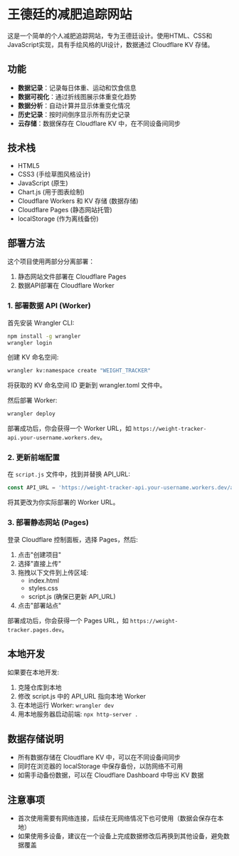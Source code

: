 # 王德廷的减肥追踪网站

这是一个简单的个人减肥追踪网站，专为王德廷设计。使用HTML、CSS和JavaScript实现，具有手绘风格的UI设计，数据通过 Cloudflare KV 存储。

## 功能

- **数据记录**：记录每日体重、运动和饮食信息
- **数据可视化**：通过折线图展示体重变化趋势
- **数据分析**：自动计算并显示体重变化情况
- **历史记录**：按时间倒序显示所有历史记录
- **云存储**：数据保存在 Cloudflare KV 中，在不同设备间同步

## 技术栈

- HTML5
- CSS3 (手绘草图风格设计)
- JavaScript (原生)
- Chart.js (用于图表绘制)
- Cloudflare Workers 和 KV 存储 (数据存储)
- Cloudflare Pages (静态网站托管)
- localStorage (作为离线备份)

## 部署方法

这个项目使用两部分分离部署：
1. 静态网站文件部署在 Cloudflare Pages
2. 数据API部署在 Cloudflare Worker

### 1. 部署数据 API (Worker)

首先安装 Wrangler CLI:

```bash
npm install -g wrangler
wrangler login
```

创建 KV 命名空间:

```bash
wrangler kv:namespace create "WEIGHT_TRACKER"
```

将获取的 KV 命名空间 ID 更新到 wrangler.toml 文件中。

然后部署 Worker:

```bash
wrangler deploy
```

部署成功后，你会获得一个 Worker URL，如 `https://weight-tracker-api.your-username.workers.dev`。

### 2. 更新前端配置

在 `script.js` 文件中，找到并替换 API_URL:

```javascript
const API_URL = 'https://weight-tracker-api.your-username.workers.dev/api/weight-data';
```

将其更改为你实际部署的 Worker URL。

### 3. 部署静态网站 (Pages)

登录 Cloudflare 控制面板，选择 Pages，然后:

1. 点击"创建项目"
2. 选择"直接上传"
3. 拖拽以下文件到上传区域:
   - index.html
   - styles.css
   - script.js (确保已更新 API_URL)
4. 点击"部署站点"

部署成功后，你会获得一个 Pages URL，如 `https://weight-tracker.pages.dev`。

## 本地开发

如果要在本地开发:

1. 克隆仓库到本地
2. 修改 script.js 中的 API_URL 指向本地 Worker
3. 在本地运行 Worker: `wrangler dev`
4. 用本地服务器启动前端: `npx http-server .`

## 数据存储说明

- 所有数据存储在 Cloudflare KV 中，可以在不同设备间同步
- 同时在浏览器的 localStorage 中保存备份，以防网络不可用
- 如需手动备份数据，可以在 Cloudflare Dashboard 中导出 KV 数据

## 注意事项

- 首次使用需要有网络连接，后续在无网络情况下也可使用（数据会保存在本地）
- 如果使用多设备，建议在一个设备上完成数据修改后再换到其他设备，避免数据覆盖 
